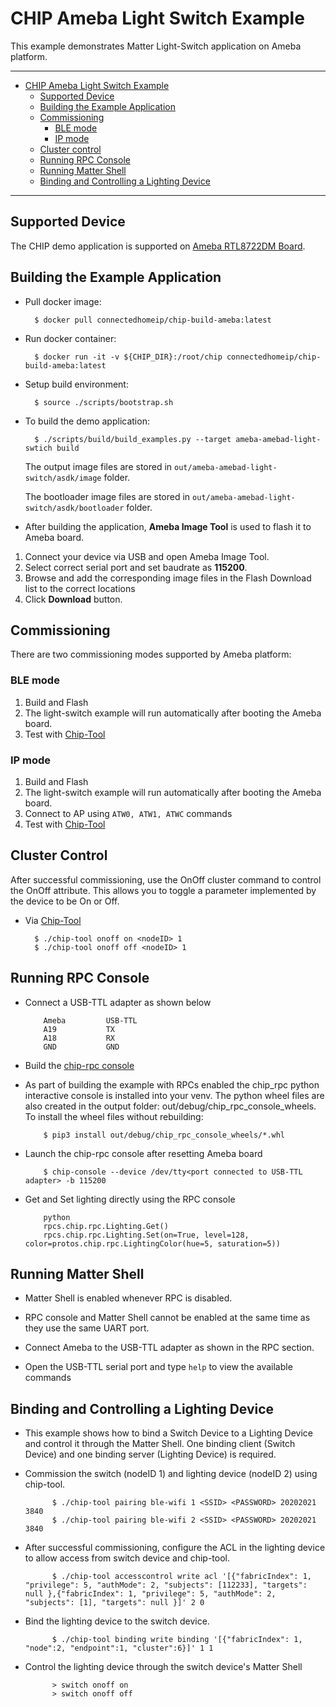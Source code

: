 # CHIP Ameba Light Switch Example

This example demonstrates Matter Light-Switch application on Ameba platform.

---

-   [CHIP Ameba Light Switch Example](#chip-ameba-light-switch-example)
    -   [Supported Device](#supported-device)
    -   [Building the Example Application](#building-the-example-application)
    -   [Commissioning](#commissioning)
        -   [BLE mode](#ble-mode)
        -   [IP mode](#ip-mode)
    -   [Cluster control](#cluster-control)
    -   [Running RPC Console](#running-rpc-console)
    -   [Running Matter Shell](#running-matter-shell)
    -   [Binding and Controlling a Lighting Device](#binding-and-controlling-a-lighting-device)

---


## Supported Device

The CHIP demo application is supported on
[Ameba RTL8722DM Board](https://www.amebaiot.com/en/amebad).


## Building the Example Application

-   Pull docker image:

          $ docker pull connectedhomeip/chip-build-ameba:latest

-   Run docker container:

          $ docker run -it -v ${CHIP_DIR}:/root/chip connectedhomeip/chip-build-ameba:latest

-   Setup build environment:

          $ source ./scripts/bootstrap.sh

-   To build the demo application:

          $ ./scripts/build/build_examples.py --target ameba-amebad-light-swtich build

    The output image files are stored in
    `out/ameba-amebad-light-switch/asdk/image` folder.

    The bootloader image files are stored in
    `out/ameba-amebad-light-switch/asdk/bootloader` folder.

-   After building the application, **Ameba Image Tool** is used to flash it to
    Ameba board.

1. Connect your device via USB and open Ameba Image Tool.
2. Select correct serial port and set baudrate as **115200**.
3. Browse and add the corresponding image files in the Flash Download list to
   the correct locations
4. Click **Download** button.


## Commissioning

There are two commissioning modes supported by Ameba platform:

### BLE mode

1. Build and Flash
2. The light-switch example will run automatically after booting the Ameba
   board.
3. Test with
   [Chip-Tool](https://github.com/project-chip/connectedhomeip/tree/master/examples/chip-tool)

### IP mode

1. Build and Flash
2. The light-switch example will run automatically after booting the Ameba
   board.
3. Connect to AP using `ATW0, ATW1, ATWC` commands
4. Test with
   [Chip-Tool](https://github.com/project-chip/connectedhomeip/tree/master/examples/chip-tool)


## Cluster Control

After successful commissioning, use the OnOff cluster command to control the
OnOff attribute. This allows you to toggle a parameter implemented by the device
to be On or Off.

-   Via
    [Chip-Tool](https://github.com/project-chip/connectedhomeip/tree/master/examples/chip-tool#using-the-client-to-send-matter-commands)

          
          $ ./chip-tool onoff on <nodeID> 1
          $ ./chip-tool onoff off <nodeID> 1
          

## Running RPC Console

-   Connect a USB-TTL adapter as shown below

            
            Ameba         USB-TTL
            A19           TX
            A18           RX
            GND           GND
            

-   Build the
    [chip-rpc console](https://github.com/project-chip/connectedhomeip/tree/master/examples/common/pigweed/rpc_console)

-   As part of building the example with RPCs enabled the chip_rpc python
    interactive console is installed into your venv. The python wheel files are
    also created in the output folder: out/debug/chip_rpc_console_wheels. To
    install the wheel files without rebuilding:

            
            $ pip3 install out/debug/chip_rpc_console_wheels/*.whl
            

-   Launch the chip-rpc console after resetting Ameba board

            
            $ chip-console --device /dev/tty<port connected to USB-TTL adapter> -b 115200
            

-   Get and Set lighting directly using the RPC console

            python
            rpcs.chip.rpc.Lighting.Get()
            rpcs.chip.rpc.Lighting.Set(on=True, level=128, color=protos.chip.rpc.LightingColor(hue=5, saturation=5))
            
            
## Running Matter Shell

- Matter Shell is enabled whenever RPC is disabled.

- RPC console and Matter Shell cannot be enabled at the same time as they use the same UART port.

- Connect Ameba to the USB-TTL adapter as shown in the RPC section.

- Open the USB-TTL serial port and type `help` to view the available commands

            
## Binding and Controlling a Lighting Device

- This example shows how to bind a Switch Device to a Lighting Device and control it through the Matter Shell. One binding client (Switch Device) and one binding server (Lighting Device) is required.

- Commission the switch (nodeID 1) and lighting device (nodeID 2) using chip-tool.

            $ ./chip-tool pairing ble-wifi 1 <SSID> <PASSWORD> 20202021 3840
            $ ./chip-tool pairing ble-wifi 2 <SSID> <PASSWORD> 20202021 3840
            
- After successful commissioning, configure the ACL in the lighting device to allow access from switch device and chip-tool.

            $ ./chip-tool accesscontrol write acl '[{"fabricIndex": 1, "privilege": 5, "authMode": 2, "subjects": [112233], "targets": null },{"fabricIndex": 1, "privilege": 5, "authMode": 2, "subjects": [1], "targets": null }]' 2 0
            
- Bind the lighting device to the switch device.

            $ ./chip-tool binding write binding '[{"fabricIndex": 1, "node":2, "endpoint":1, "cluster":6}]' 1 1

- Control the lighting device through the switch device's Matter Shell

            > switch onoff on
            > switch onoff off
            
